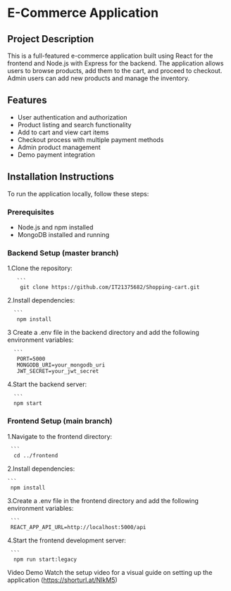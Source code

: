    # E-Commerce Application
   
   ## Project Description
   This is a full-featured e-commerce application built using React for the frontend and Node.js with Express for the backend. The application allows users to browse products, add them to the cart, and proceed to checkout. Admin users can add new products and manage the inventory.
   
   ## Features
   - User authentication and authorization
   - Product listing and search functionality
   - Add to cart and view cart items
   - Checkout process with multiple payment methods
   - Admin product management
   - Demo payment integration
   
   ## Installation Instructions
   To run the application locally, follow these steps:
   
   ### Prerequisites
   - Node.js and npm installed
   - MongoDB installed and running



  
   
   ### Backend Setup (master branch)
  1.Clone the repository:

       ```
        git clone https://github.com/IT21375682/Shopping-cart.git
      

   2.Install dependencies:

      ```
       npm install
      
   
   3 Create a .env file in the backend directory and add the following environment variables:
   
      ```
       PORT=5000
       MONGODB_URI=your_mongodb_uri
       JWT_SECRET=your_jwt_secret
   
  4.Start the backend server:
  
      ```
      npm start
   
   
   ### Frontend Setup (main branch)
   
   1.Navigate to the frontend directory:
   
     ```
      cd ../frontend
     
   2.Install dependencies:
   
    ```
     npm install
   
   3.Create a .env file in the frontend directory and add the following environment variables:
   
     ```
     REACT_APP_API_URL=http://localhost:5000/api
   
   4.Start the frontend development server:
   
     ```
      npm run start:legacy
   
   Video Demo
   Watch the setup video for a visual guide on setting up the application
   (https://shorturl.at/NIkM5)
